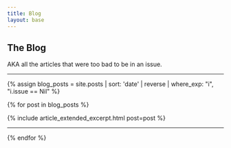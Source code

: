 ```yaml
---
title: Blog
layout: base
---
```


## The Blog

AKA all the articles that were too bad to be in an issue.

---

{% assign blog_posts = site.posts | sort: 'date' | reverse | where_exp: "i", "i.issue == Nil" %}

{% for post in blog_posts %}

   {% include article_extended_excerpt.html post=post %}

---

{% endfor %}
